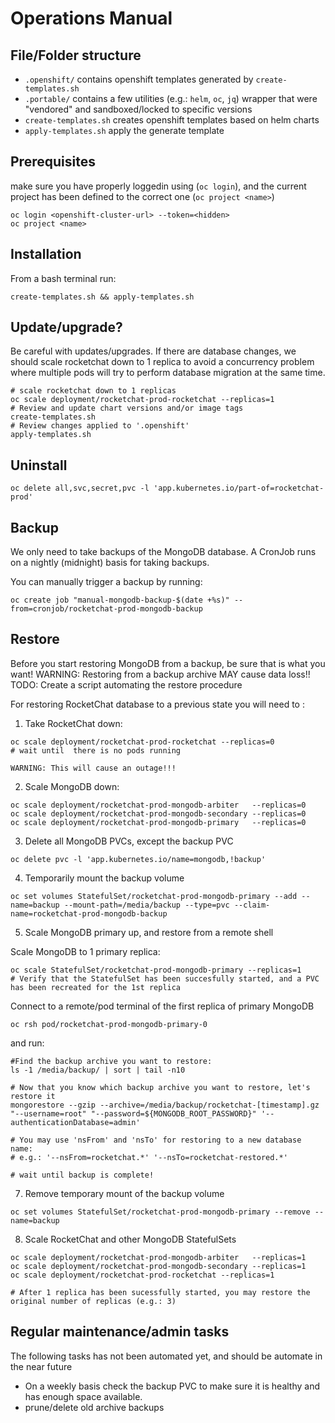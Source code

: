 # Operations Manual

## File/Folder structure
  - `.openshift/` contains openshift templates generated by `create-templates.sh`
  - `.portable/` contains a few utilities (e.g.: `helm`, `oc`, `jq`) wrapper that were "vendored" and sandboxed/locked to specific versions
  - `create-templates.sh` creates openshift templates based on helm charts
  - `apply-templates.sh` apply the generate template


## Prerequisites
  make sure you have properly loggedin using (`oc login`), and the current project has been defined to the correct one (`oc project <name>`)
  ```
  oc login <openshift-cluster-url> --token=<hidden>
  oc project <name>
  ```

## Installation
  From a bash terminal run:
  ```
  create-templates.sh && apply-templates.sh
  ```

## Update/upgrade?
  Be careful with updates/upgrades.
  If there are database changes, we should scale rocketchat down to 1 replica to avoid a concurrency problem where multiple pods will try to perform database migration at the same time.
  ```
  # scale rocketchat down to 1 replicas
  oc scale deployment/rocketchat-prod-rocketchat --replicas=1
  # Review and update chart versions and/or image tags
  create-templates.sh
  # Review changes applied to '.openshift'
  apply-templates.sh
  ```

## Uninstall
```
oc delete all,svc,secret,pvc -l 'app.kubernetes.io/part-of=rocketchat-prod'
```

## Backup

We only need to take backups of the MongoDB database. A CronJob runs on a nightly (midnight) basis for taking backups.

You can manually trigger a backup by running:
```
oc create job "manual-mongodb-backup-$(date +%s)" --from=cronjob/rocketchat-prod-mongodb-backup
```

## Restore
Before you start restoring MongoDB from a backup, be sure that is what you want!
WARNING: Restoring from a backup archive MAY cause data loss!!
TODO: Create a script automating the restore procedure

For restoring RocketChat database to a previous state you will need to :
  1. Take RocketChat down:

  ```
  oc scale deployment/rocketchat-prod-rocketchat --replicas=0
  # wait until  there is no pods running
  ```
    WARNING: This will cause an outage!!!

  2. Scale MongoDB down:

  ```
  oc scale deployment/rocketchat-prod-mongodb-arbiter   --replicas=0
  oc scale deployment/rocketchat-prod-mongodb-secondary --replicas=0
  oc scale deployment/rocketchat-prod-mongodb-primary   --replicas=0
  ```

  3. Delete all MongoDB PVCs, except the backup PVC

  ```
  oc delete pvc -l 'app.kubernetes.io/name=mongodb,!backup'
  ```

  4. Temporarily mount the backup volume

  ```
  oc set volumes StatefulSet/rocketchat-prod-mongodb-primary --add --name=backup --mount-path=/media/backup --type=pvc --claim-name=rocketchat-prod-mongodb-backup
  ```

  5. Scale MongoDB primary up, and restore from a remote shell

  Scale MongoDB to 1 primary replica:

  ```
  oc scale StatefulSet/rocketchat-prod-mongodb-primary --replicas=1
  # Verify that the StatefulSet has been succesfully started, and a PVC has been recreated for the 1st replica
  ```
  Connect to a remote/pod terminal of the first replica of primary MongoDB

  ```
  oc rsh pod/rocketchat-prod-mongodb-primary-0
  ```
  and run:

  ```
  #Find the backup archive you want to restore:
  ls -1 /media/backup/ | sort | tail -n10

  # Now that you know which backup archive you want to restore, let's restore it
  mongorestore --gzip --archive=/media/backup/rocketchat-[timestamp].gz "--username=root" "--password=${MONGODB_ROOT_PASSWORD}" '--authenticationDatabase=admin'
  
  # You may use 'nsFrom' and 'nsTo' for restoring to a new database name: 
  # e.g.: '--nsFrom=rocketchat.*' '--nsTo=rocketchat-restored.*'

  # wait until backup is complete!
  ```

  7. Remove temporary mount of the backup volume

  ```
  oc set volumes StatefulSet/rocketchat-prod-mongodb-primary --remove --name=backup
  ```

  8. Scale RocketChat and other MongoDB StatefulSets

  ```
  oc scale deployment/rocketchat-prod-mongodb-arbiter   --replicas=1
  oc scale deployment/rocketchat-prod-mongodb-secondary --replicas=1
  oc scale deployment/rocketchat-prod-rocketchat --replicas=1

  # After 1 replica has been sucessfully started, you may restore the original number of replicas (e.g.: 3)
  ```
## Regular maintenance/admin tasks
The following tasks has not been automated yet, and should be automate in the near future

- On a weekly basis check the backup PVC to make sure it is healthy and has enough space available.
- prune/delete old archive backups